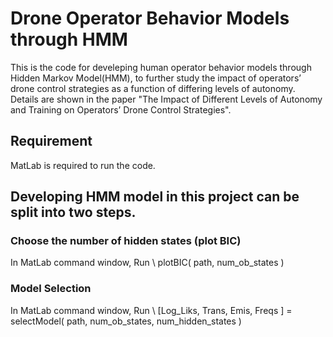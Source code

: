 # Drone Operator Behavior Models through HMM
This is the code for develeping human operator behavior models through Hidden Markov Model(HMM), to further study the impact of operators’ drone control strategies as a function of differing levels of autonomy. Details are shown in the paper "The Impact of Different Levels of Autonomy and Training on Operators’ Drone Control Strategies".

## Requirement
MatLab is required to run the code.

## Developing HMM model in this project can be split into two steps.
### Choose the number of hidden states (plot BIC)
In MatLab command window, Run \\
plotBIC( path, num_ob_states ) 

### Model Selection
In MatLab command window, Run \\
\[Log_Liks, Trans, Emis, Freqs ] = selectModel( path, num_ob_states, num_hidden_states )

